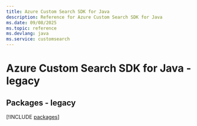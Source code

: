 ```yaml
---
title: Azure Custom Search SDK for Java
description: Reference for Azure Custom Search SDK for Java
ms.date: 09/08/2025
ms.topic: reference
ms.devlang: java
ms.service: customsearch
---
```

# Azure Custom Search SDK for Java - legacy
## Packages - legacy
[!INCLUDE [packages](custom-search-index.md)]